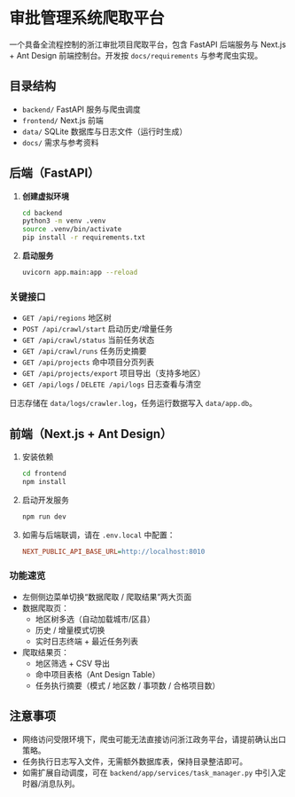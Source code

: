 # 审批管理系统爬取平台

一个具备全流程控制的浙江审批项目爬取平台，包含 FastAPI 后端服务与 Next.js + Ant Design 前端控制台。开发按 `docs/requirements` 与参考爬虫实现。

## 目录结构

- `backend/` FastAPI 服务与爬虫调度
- `frontend/` Next.js 前端
- `data/` SQLite 数据库与日志文件（运行时生成）
- `docs/` 需求与参考资料

## 后端（FastAPI）

1. **创建虚拟环境**
   ```bash
   cd backend
   python3 -m venv .venv
   source .venv/bin/activate
   pip install -r requirements.txt
   ```
2. **启动服务**
   ```bash
   uvicorn app.main:app --reload
   ```

### 关键接口

- `GET /api/regions` 地区树
- `POST /api/crawl/start` 启动历史/增量任务
- `GET /api/crawl/status` 当前任务状态
- `GET /api/crawl/runs` 任务历史摘要
- `GET /api/projects` 命中项目分页列表
- `GET /api/projects/export` 项目导出（支持多地区）
- `GET /api/logs` / `DELETE /api/logs` 日志查看与清空

日志存储在 `data/logs/crawler.log`，任务运行数据写入 `data/app.db`。

## 前端（Next.js + Ant Design）

1. 安装依赖
   ```bash
   cd frontend
   npm install
   ```
2. 启动开发服务
   ```bash
   npm run dev
   ```
3. 如需与后端联调，请在 `.env.local` 中配置：
   ```ini
   NEXT_PUBLIC_API_BASE_URL=http://localhost:8010
   ```

### 功能速览

- 左侧侧边菜单切换“数据爬取 / 爬取结果”两大页面
- 数据爬取页：
  - 地区树多选（自动加载城市/区县）
  - 历史 / 增量模式切换
  - 实时日志终端 + 最近任务列表
- 爬取结果页：
  - 地区筛选 + CSV 导出
  - 命中项目表格（Ant Design Table）
  - 任务执行摘要（模式 / 地区数 / 事项数 / 合格项目数）

## 注意事项

- 网络访问受限环境下，爬虫可能无法直接访问浙江政务平台，请提前确认出口策略。
- 任务执行日志写入文件，无需额外数据库表，保持目录整洁即可。
- 如需扩展自动调度，可在 `backend/app/services/task_manager.py` 中引入定时器/消息队列。
